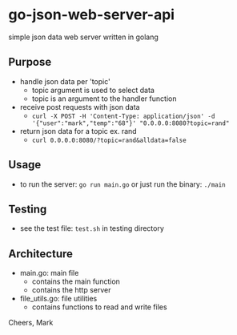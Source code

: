 # go-json-web-server-api
simple json data web server written in golang

## Purpose
* handle json data per 'topic'
  * topic argument is used to select data
  * topic is an argument to the handler function
* receive post requests with json data
  * `curl -X POST -H 'Content-Type: application/json' -d '{"user":"mark","temp":"68"}' "0.0.0.0:8080?topic=rand"` 
* return json data for a topic ex. rand
  * `curl 0.0.0.0:8080/?topic=rand&alldata=false`

## Usage
* to run the server: `go run main.go` or just run the binary: `./main`

## Testing
* see the test file: `test.sh` in testing directory

## Architecture
* main.go: main file
  * contains the main function
  * contains the http server
* file_utils.go: file utilities
  * contains functions to read and write files

Cheers, Mark